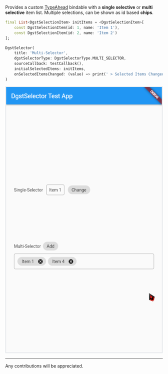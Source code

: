 Provides a custom [TypeAhead](https://pub.dev/packages/flutter_typeahead) bindable with a **single selective** or **multi selective** item list. Multiple selections, can be shown as id based **chips**.

```dart
final List<DgstSelectionItem> initItems = <DgstSelectionItem>[
    const DgstSelectionItem(id: 1, name: 'Item 1'),
    const DgstSelectionItem(id: 2, name: 'Item 2')
];
```

```dart
DgstSelector(
    title: 'Multi-Selector',
    dgstSelectorType: DgstSelectorType.MULTI_SELECTOR,
    sourceCallback: testCallback(),
    initialSelectedItems: initItems,
    onSelectedItemsChanged: (value) => print(' > Selected Items Changed < : $value'),
)
```

![Output](output.gif)

---

Any contributions will be appreciated.
